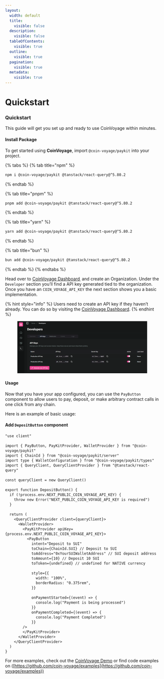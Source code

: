 ```yaml
---
layout:
  width: default
  title:
    visible: false
  description:
    visible: false
  tableOfContents:
    visible: true
  outline:
    visible: true
  pagination:
    visible: true
  metadata:
    visible: true
---
```


# Quickstart

### Quickstart

This guide will get you set up and ready to use CoinVoyage within minutes.

#### Install Package

To get started using **CoinVoyage**, import `@coin-voyage/paykit` into your project.

{% tabs %}
{% tab title="npm" %}
```sh
npm i @coin-voyage/paykit @tanstack/react-query@^5.80.2
```
{% endtab %}

{% tab title="pnpm" %}
```sh
pnpm add @coin-voyage/paykit @tanstack/react-query@^5.80.2
```
{% endtab %}

{% tab title="yarn" %}
```sh
yarn add @coin-voyage/paykit @tanstack/react-query@^5.80.2
```
{% endtab %}

{% tab title="bun" %}
```sh
bun add @coin-voyage/paykit @tanstack/react-query@^5.80.2
```
{% endtab %}
{% endtabs %}

Head over to [CoinVoyage Dashboard ](https://dashboard.coinvoyage.io/) and create an Organization. Under the `Developer` section you’ll find a API key generated tied to the organization. Once you have an `COIN_VOYAGE_API_KEY` the next section shows you a basic implementation.

{% hint style="info" %}
Users need to create an API key if they haven’t already. You can do so by visiting the [CoinVoyage Dashboard](https://dashboard.coinvoyage.io/developers).
{% endhint %}

<figure><img src="../.gitbook/assets/coinvoyage (4).png" alt=""><figcaption></figcaption></figure>



#### Usage <a href="#usage" id="usage"></a>

Now that you have your app configured, you can use the `PayButton` component to allow users to pay, deposit, or make arbitrary contract calls in one click from any chain.



Here is an example of basic usage:

#### Add `DepositButton` component

```tsx
"use client"
 
import { PayButton, PayKitProvider, WalletProvider } from "@coin-voyage/paykit"
import { ChainId } from "@coin-voyage/paykit/server"
import type { WalletConfiguration } from "@coin-voyage/paykit/types"
import { QueryClient, QueryClientProvider } from "@tanstack/react-query"
 
const queryClient = new QueryClient()
 
export function DepositButton() {
  if (!process.env.NEXT_PUBLIC_COIN_VOYAGE_API_KEY) {
    throw new Error("NEXT_PUBLIC_COIN_VOYAGE_API_KEY is required")
  }
 
  return (
    <QueryClientProvider client={queryClient}>
      <WalletProvider>
        <PayKitProvider apiKey={process.env.NEXT_PUBLIC_COIN_VOYAGE_API_KEY}>
          <PayButton
            intent="Deposit to SUI"
            toChain={ChainId.SUI} // Deposit to SUI
            toAddress="0xYourSUIWalletAddress" // SUI deposit address
            toAmount={10} // Deposit 10 SUI
            toToken={undefined} // undefined for NATIVE currency
 
            style={{
              width: "100%",
              borderRadius: "0.375rem",
            }}
 
            onPaymentStarted={(event) => {
              console.log("Payment is being processed")
            }}
            onPaymentCompleted={(event) => {
              console.log("Payment Completed")
            }}
        />
        </PayKitProvider>
      </WalletProvider>
    </QueryClientProvider>
  )
}

```

For more examples, check out the [CoinVoyage Demo](https://example.coinvoyage.io/) or find code examples on ([https://github.com/coin-voyage/examples](https://github.com/coin-voyage/examples))
